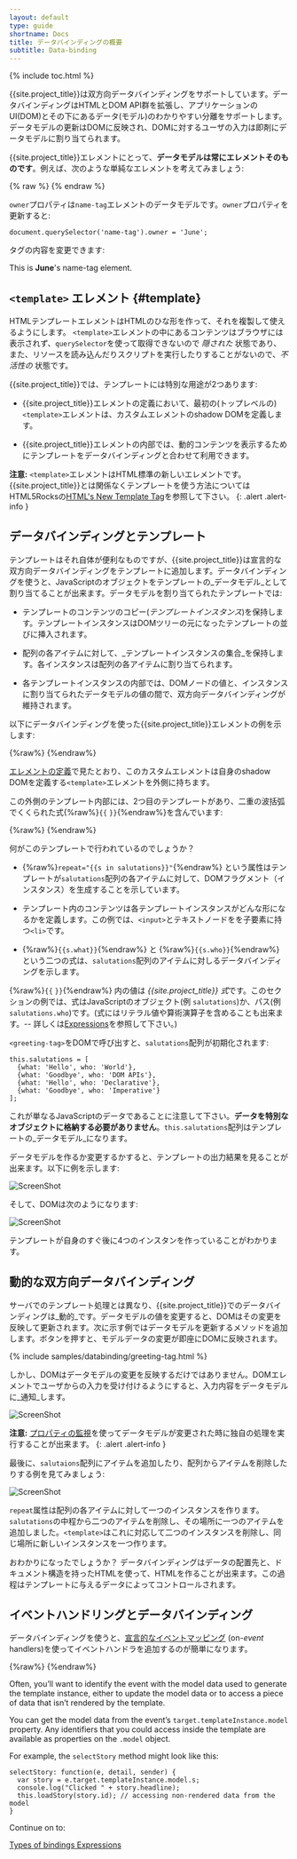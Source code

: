 ```yaml
---
layout: default
type: guide
shortname: Docs
title: データバインディングの概要
subtitle: Data-binding
---
```


{% include toc.html %}


{{site.project_title}}は双方向データバインディングをサポートしています。データバインディングはHTMLとDOM API群を拡張し、アプリケーションのUI(DOM)とその下にあるデータ(モデル)のわかりやすい分離をサポートします。データモデルの更新はDOMに反映され、DOMに対するユーザの入力は即剤にデータモデルに割り当てられます。

{{site.project_title}}エレメントにとって、**データモデルは常にエレメントそのものです**。例えば、次のような単純なエレメントを考えてみましょう:

{% raw %}
    <polymer-element name="name-tag">
      <template>
        This is <b>{{owner}}</b>'s name-tag element.
      </template>
      <script>
        Polymer('name-tag', {
          // initialize the element's model
          ready: function() {
            this.owner = 'Rafael';
          }
        });
      </script>
    </polymer-element>
{% endraw %}

`owner`プロパティは`name-tag`エレメントのデータモデルです。`owner`プロパティを更新すると:

    document.querySelector('name-tag').owner = 'June';

タグの内容を変更できます:

This is **June**'s name-tag element.



## `<template>` エレメント {#template}

HTMLテンプレートエレメントはHTMLのひな形を作って、それを複製して使えるようにします。 `<template>`エレメントの中にあるコンテンツはブラウザには表示されず、`querySelector`を使って取得できないので _隠された_ 状態であり、また、リソースを読み込んだりスクリプトを実行したりすることがないので、_不活性の_ 状態です。

{{site.project_title}}では、テンプレートには特別な用途が2つあります:

*   {{site.project_title}}エレメントの定義において、最初の(トップレベルの)`<template>`エレメントは、カスタムエレメントのshadow DOMを定義します。

*   {{site.project_title}}エレメントの内部では、動的コンテンツを表示するためにテンプレートをデータバインディングと合わせて利用できます。

**注意:** `<template>`エレメントはHTML標準の新しいエレメントです。{{site.project_title}}とは関係なくテンプレートを使う方法についてはHTML5Rocksの[HTML's New  Template Tag](http://www.html5rocks.com/tutorials/webcomponents/template/)を参照して下さい。
{: .alert .alert-info }

## データバインディングとテンプレート

テンプレートはそれ自体が便利なものですが、{{site.project_title}}は宣言的な双方向データバインディングをテンプレートに追加します。データバインディングを使うと、JavaScriptのオブジェクトをテンプレートの_データモデル_として割り当てることが出来ます。データモデルを割り当てられたテンプレートでは:

*   テンプレートのコンテンツのコピー(_テンプレートインスタンス_)を保持します。テンプレートインスタンスはDOMツリーの元になったテンプレートの並びに挿入されます。

*   配列の各アイテムに対して、_テンプレートインスタンスの集合_を保持します。各インスタンスは配列の各アイテムに割り当てられます。

*   各テンプレートインスタンスの内部では、DOMノードの値と、インスタンスに割り当てられたデータモデルの値の間で、双方向データバインディングが維持されます。

以下にデータバインディングを使った{{site.project_title}}エレメントの例を示します:

{%raw%}
    <polymer-element name="greeting-tag">
      <!-- outermost template defines the element's shadow DOM -->
      <template>
        <ul>
          <template repeat="{{s in salutations}}">
            <li>{{s.what}}: <input type="text" value="{{s.who}}"></li>
          </template>
        </ul>
      </template>
      <script>
        Polymer('greeting-tag', {
          ready: function() {
            // populate the element’s data model
            // (the salutations array)
            this.salutations = [
              {what: 'Hello', who: 'World'},
              {what: 'GoodBye', who: 'DOM APIs'},
              {what: 'Hello', who: 'Declarative'},
              {what: 'GoodBye', who: 'Imperative'}
            ];
          }
        });
      </script>
    </polymer-element>
{%endraw%}


[エレメントの定義](polymer.html#element-declaration)で見たとおり、このカスタムエレメントは自身のshadow DOMを定義する`<template>`エレメントを外側に持ちます。

この外側のテンプレート内部には、2つ目のテンプレートがあり、二重の波括弧でくくられた式{%raw%}`{{`&nbsp;`}}`{%endraw%}を含んでいます:

{%raw%}
    <template repeat="{{s in salutations}}">
      <li>{{s.what}}: <input type="text" value="{{s.who}}"></li>
    </template>
{%endraw%}

何がこのテンプレートで行われているのでしょうか？

*  {%raw%}`repeat="{{s in salutations}}"`{%endraw%} という属性はテンプレートが`salutations`配列の各アイテムに対して、DOMフラグメント（インスタンス）を生成することを示しています。

*   テンプレート内のコンテンツは各テンプレートインスタンスがどんな形になるかを定義します。この例では、`<input>`とテキストノードをを子要素に持つ`<li>`です。

*   {%raw%}`{{s.what}}`{%endraw%} と {%raw%}`{{s.who}}`{%endraw%} という二つの式は、`salutations`配列のアイテムに対しるデータバインディングを示します。

{%raw%}`{{`&nbsp;`}}`{%endraw%} 内の値は <em>{{site.project_title}} 式</em>です。このセクションの例では、式はJavaScriptのオブジェクト(例 `salutations`)か、パス(例 `salutations.who`)です。(式にはリテラル値や算術演算子を含めることも出来ます。-- 詳しくは[Expressions](#expressions)を参照して下さい。)

`<greeting-tag>`をDOMで呼び出すと、`salutations`配列が初期化されます:

    this.salutations = [
      {what: 'Hello', who: 'World'},
      {what: 'Goodbye', who: 'DOM APIs'},
      {what: 'Hello', who: 'Declarative'},
      {what: 'Goodbye', who: 'Imperative'}
    ];

これが単なるJavaScriptのデータであることに注意して下さい。**データを特別なオブジェクトに格納する必要がありません**。`this.salutations`配列はテンプレートの_データモデル_になります。

データモデルを作るか変更するかすると、テンプレートの出力結果を見ることが出来ます。以下に例を示します:

![ScreenShot](/images/databinding/example-1.png)

そして、DOMは次のようになります:

![ScreenShot](/images/databinding/example-1-dom.png)

テンプレートが自身のすぐ後に4つのインスタンを作っていることがわかります。


## 動的な双方向データバインディング

サーバでのテンプレート処理とは異なり、{{site.project_title}}でのデータバインディングは_動的_です。データモデルの値を変更すると、DOMはその変更を反映して更新されます。次に示す例ではデータモデルを更新するメソッドを追加します。ボタンを押すと、モデルデータの変更が即座にDOMに反映されます。

{% include samples/databinding/greeting-tag.html %}

しかし、DOMはデータモデルの変更を反映するだけではありません。DOMエレメントでユーザからの入力を受け付けるようにすると、入力内容をデータモデルに_通知_します。

![ScreenShot](/images/databinding/input-to-model.png)

**注意:** [プロパティの監視](polymer.html#observeprops)を使ってデータモデルが変更された時に独自の処理を実行することが出来ます。
{: .alert .alert-info }

最後に、`salutaions`配列にアイテムを追加したり、配列からアイテムを削除したりする例を見てみましょう:

![ScreenShot](/images/databinding/update-model-array.png)

`repeat`属性は配列の各アイテムに対して一つのインスタンスを作ります。`salutations`の中程から二つのアイテムを削除し、その場所に一つのアイテムを追加しました。`<template>`はこれに対応して二つのインスタンスを削除し、同じ場所に新しいインスタンスを一つ作ります。

おわかりになったでしょうか？
データバインディングはデータの配置先と、ドキュメント構造を持ったHTMLを使って、HTMLを作ることが出来ます。この過程はテンプレートに与えるデータによってコントロールされます。

## イベントハンドリングとデータバインディング

データバインディングを使うと、[宣言的なイベントマッピング](polymer.html#declarative-event-mapping) (on-_event_ handlers)を使ってイベントハンドラを追加するのが簡単になります。

{%raw%}
    <template>
      <ul>
        <template repeat="{{s in stories}}">
          <li on-click={{selectStory}}>{{s.headline}}</li>
        </template>
      </ul>
    </template>
{%endraw%}

Often, you’ll want to identify the event with the model data used to generate
the template instance, either to update the model data or to access a piece
of data that isn’t rendered by the template.

You can get the model data from the event’s `target.templateInstance.model`
property. Any identifiers that you could access inside the template are
available as properties on the `.model` object.

For example, the  `selectStory` method might look like this:

    selectStory: function(e, detail, sender) {
      var story = e.target.templateInstance.model.s;
      console.log("Clicked " + story.headline);
      this.loadStory(story.id); // accessing non-rendered data from the model
    }

Continue on to:

<a href="/docs/polymer/binding-types.html">
  <paper-button raised><core-icon icon="arrow-forward"></core-icon>Types of bindings</paper-button>
</a>

<a href="/docs/polymer/expressions.html">
  <paper-button raised><core-icon icon="arrow-forward"></core-icon>Expressions</paper-button>
</a>
